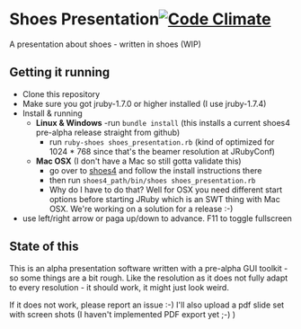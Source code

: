 Shoes Presentation[![Code Climate](https://codeclimate.com/github/PragTob/shoes_presentation.png)](https://codeclimate.com/github/PragTob/shoes_presentation)
==================

A presentation about shoes - written in shoes (WIP)

## Getting it running

- Clone this repository
- Make sure you got jruby-1.7.0 or higher installed (I use jruby-1.7.4)
- Install & running
  - **Linux & Windows**
    -run `bundle install` (this installs a current shoes4 pre-alpha release straight from github)
    - run `ruby-shoes shoes_presentation.rb` (kind of optimized for 1024 * 768 since that's the beamer resolution at JRubyConf)
  - **Mac OSX** (I don't have a Mac so still gotta validate this)
    - go over to [shoes4](https://github.com/shoes/shoes4) and follow the install instructions there
    - then run `shoes4_path/bin/shoes shoes_presentation.rb`
    - Why do I have to do that? Well for OSX you need different start options before starting JRuby which is an SWT thing with Mac OSX. We're working on a solution for a release :-)
- use left/right arrow or paga up/down to advance. F11 to toggle fullscreen

## State of this

This is an alpha presentation software written with a pre-alpha GUI toolkit - so some things are a bit rough. Like the resolution as it does not fully adapt to every resolution - it should work, it might just look weird.

If it does not work, please report an issue :-) I'll also upload a pdf slide set with screen shots (I haven't implemented PDF export yet ;-) )
